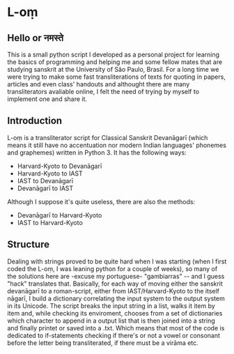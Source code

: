 # L-oṃ

## Hello or नमस्ते

This is a small python script I developed as a personal project for learning the basics of programming and helping me and some fellow mates that are studying sanskrit at the University of São Paulo, Brasil. For a long time we were trying to make some fast transliterations of texts for quoting in papers, articles and even class' handouts and althought there are many transliterators avaliable online, I felt the need of trying by myself to implement one and share it.

## Introduction

L-oṃ is a transliterator script for Classical Sanskrit Devanāgarī (which means it still have no accentuation nor modern Indian languages' phonemes and graphemes) written in Python 3. It has the following ways:
  - Harvard-Kyoto to Devanāgarī
  - Harvard-Kyoto to IAST
  - IAST to Devanāgarī
  - Devanāgarī to IAST

Although I suppose it's quite useless, there are also the methods:
  - Devanāgarī to Harvard-Kyoto
  - IAST to Harvard-Kyoto

## Structure

Dealing with strings proved to be quite hard when I was starting (when I first coded the L-oṃ, I was leaning python for a couple of weeks), so many of the solutions here are -excuse my portuguese- "gambiarras" -- and I guess "hack" translates that.
Basically, for each way of moving either the sanskrit devanāgarī to a roman-script, either from IAST/Harvard-Kyoto to the itself nāgarī, I build a dictionary correlating the input system to the output system in its Unicode. The script breaks the input string in a list, walks it item by item and, while checking its enviroment, chooses from a set of dictionaries which character to append in a output list that is then joined into a string and finally printet or saved into a .txt. Which means that most of the code is dedicated to if-statements checking if there's or not a vowel or consonant before the letter being transliterated, if there must be a virāma etc.
